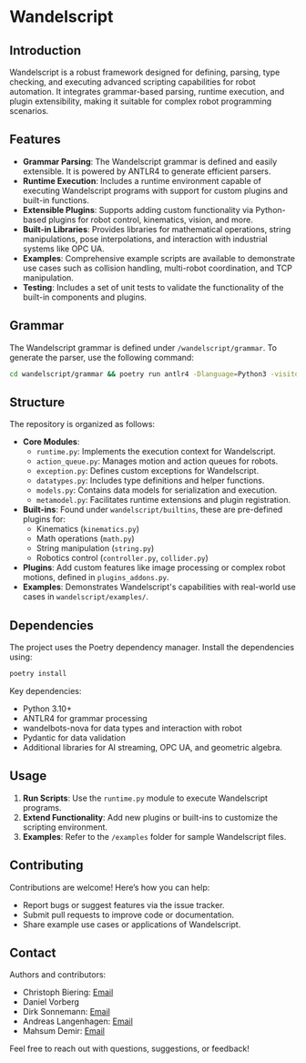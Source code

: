 # Wandelscript

## Introduction

Wandelscript is a robust framework designed for defining, parsing, type checking, and executing advanced scripting capabilities for robot automation. It integrates grammar-based parsing, runtime execution, and plugin extensibility, making it suitable for complex robot programming scenarios.

## Features

- **Grammar Parsing**: The Wandelscript grammar is defined and easily extensible. It is powered by ANTLR4 to generate efficient parsers.
- **Runtime Execution**: Includes a runtime environment capable of executing Wandelscript programs with support for custom plugins and built-in functions.
- **Extensible Plugins**: Supports adding custom functionality via Python-based plugins for robot control, kinematics, vision, and more.
- **Built-in Libraries**: Provides libraries for mathematical operations, string manipulations, pose interpolations, and interaction with industrial systems like OPC UA.
- **Examples**: Comprehensive example scripts are available to demonstrate use cases such as collision handling, multi-robot coordination, and TCP manipulation.
- **Testing**: Includes a set of unit tests to validate the functionality of the built-in components and plugins.

## Grammar

The Wandelscript grammar is defined under `/wandelscript/grammar`. To generate the parser, use the following command:

```bash
cd wandelscript/grammar && poetry run antlr4 -Dlanguage=Python3 -visitor *.g4
```

## Structure

The repository is organized as follows:

- **Core Modules**:
  - `runtime.py`: Implements the execution context for Wandelscript.
  - `action_queue.py`: Manages motion and action queues for robots.
  - `exception.py`: Defines custom exceptions for Wandelscript.
  - `datatypes.py`: Includes type definitions and helper functions.
  - `models.py`: Contains data models for serialization and execution.
  - `metamodel.py`: Facilitates runtime extensions and plugin registration.
- **Built-ins**: Found under `wandelscript/builtins`, these are pre-defined plugins for:
  - Kinematics (`kinematics.py`)
  - Math operations (`math.py`)
  - String manipulation (`string.py`)
  - Robotics control (`controller.py`, `collider.py`)
- **Plugins**: Add custom features like image processing or complex robot motions, defined in `plugins_addons.py`.
- **Examples**: Demonstrates Wandelscript's capabilities with real-world use cases in `wandelscript/examples/`.

## Dependencies

The project uses the Poetry dependency manager. Install the dependencies using:

```bash
poetry install
```

Key dependencies:
- Python 3.10+
- ANTLR4 for grammar processing
- wandelbots-nova for data types and interaction with robot
- Pydantic for data validation
- Additional libraries for AI streaming, OPC UA, and geometric algebra.

## Usage

1. **Run Scripts**: Use the `runtime.py` module to execute Wandelscript programs.
2. **Extend Functionality**: Add new plugins or built-ins to customize the scripting environment.
3. **Examples**: Refer to the `/examples` folder for sample Wandelscript files.

## Contributing

Contributions are welcome! Here’s how you can help:
- Report bugs or suggest features via the issue tracker.
- Submit pull requests to improve code or documentation.
- Share example use cases or applications of Wandelscript.

## Contact

Authors and contributors:
- Christoph Biering: [Email](mailto:christoph.biering@wandelbots.com)
- Daniel Vorberg
- Dirk Sonnemann: [Email](mailto:dirk.sonnemann@wandelbots.com)
- Andreas Langenhagen: [Email](mailto:andreas.langenhagen@wandelbots.com)
- Mahsum Demir: [Email](mailto:mahsum.demir@wandelbots.com)

Feel free to reach out with questions, suggestions, or feedback!
